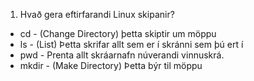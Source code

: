 1. Hvað gera eftirfarandi Linux skipanir?
  * cd - (Change Directory) þetta skiptir um möppu 
  * ls - (List) Þetta skrifar allt sem er í skránni sem þú ert í
  * pwd - Prenta allt skráarnafn núverandi vinnuskrá.
  * mkdir - (Make Directory) Þetta býr til möppu
